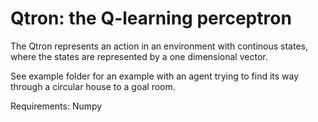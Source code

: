 # Qtron: the Q-learning perceptron

The Qtron represents an action in an environment with continous states, where the states are represented by a one dimensional vector.

See example folder for an example with an agent trying to find its way through a circular house to a goal room.

Requirements: Numpy
